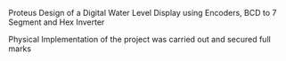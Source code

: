 Proteus Design of a Digital Water Level Display using Encoders, BCD to 7 Segment and Hex Inverter

Physical Implementation of the project was carried out and secured full marks
